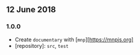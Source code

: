 ## 12 June 2018

### 1.0.0

- Create `documentary` with [`mnp`][https://mnpjs.org]
- [repository]: `src`, `test`
